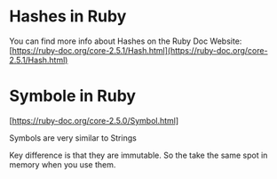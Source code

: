 # Hashes in Ruby

You can find more info about Hashes on the Ruby Doc Website: [https://ruby-doc.org/core-2.5.1/Hash.html](https://ruby-doc.org/core-2.5.1/Hash.html)

# Symbole in Ruby
[https://ruby-doc.org/core-2.5.0/Symbol.html]

Symbols are very similar to Strings

Key difference is that they are immutable. So the take the same spot in memory when you use them.